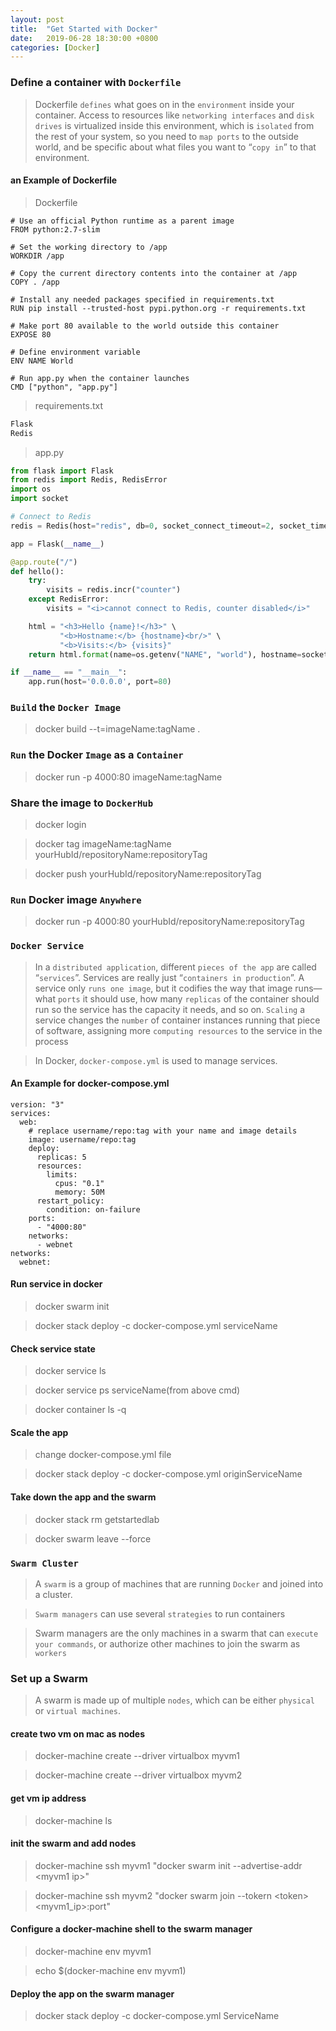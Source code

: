 ```yaml
---
layout: post
title:  "Get Started with Docker"
date:   2019-06-28 18:30:00 +0800
categories: [Docker]
---
```

### Define a container with `Dockerfile`
>Dockerfile `defines` what goes on in the `environment` inside your container. Access to resources like `networking interfaces` and `disk drives` is virtualized inside this environment, which is `isolated` from the rest of your system, so you need to `map ports` to the outside world, and be specific about what files you want to “`copy in`” to that environment. 

#### an Example of Dockerfile

> Dockerfile

```docker
# Use an official Python runtime as a parent image
FROM python:2.7-slim

# Set the working directory to /app
WORKDIR /app

# Copy the current directory contents into the container at /app
COPY . /app

# Install any needed packages specified in requirements.txt
RUN pip install --trusted-host pypi.python.org -r requirements.txt

# Make port 80 available to the world outside this container
EXPOSE 80

# Define environment variable
ENV NAME World

# Run app.py when the container launches
CMD ["python", "app.py"]
```

> requirements.txt

```txt
Flask
Redis
```

> app.py

```python
from flask import Flask
from redis import Redis, RedisError
import os
import socket

# Connect to Redis
redis = Redis(host="redis", db=0, socket_connect_timeout=2, socket_timeout=2)

app = Flask(__name__)

@app.route("/")
def hello():
    try:
        visits = redis.incr("counter")
    except RedisError:
        visits = "<i>cannot connect to Redis, counter disabled</i>"

    html = "<h3>Hello {name}!</h3>" \
           "<b>Hostname:</b> {hostname}<br/>" \
           "<b>Visits:</b> {visits}"
    return html.format(name=os.getenv("NAME", "world"), hostname=socket.gethostname(), visits=visits)

if __name__ == "__main__":
    app.run(host='0.0.0.0', port=80)
```

### `Build` the `Docker Image`
> docker build --t=imageName:tagName .

### `Run` the Docker `Image` as a `Container`
> docker run -p 4000:80 imageName:tagName

### Share the image to `DockerHub`
> docker login

> docker tag imageName:tagName yourHubId/repositoryName:repositoryTag

> docker push yourHubId/repositoryName:repositoryTag

### `Run` Docker image `Anywhere`

> docker run -p 4000:80 yourHubId/repositoryName:repositoryTag


### `Docker Service`
> In a `distributed application`, different `pieces of the app` are called “`services`”.
Services are really just “`containers in production`”. A service only `runs one image`, but it codifies the way that image runs—what `ports` it should use, how many `replicas` of the container should run so the service has the capacity it needs, and so on. `Scaling` a service changes the `number` of container instances running that piece of software, assigning more `computing resources` to the service in the process

> In Docker, `docker-compose.yml` is used to manage services.

#### An Example for docker-compose.yml

```docker
version: "3"
services:
  web:
    # replace username/repo:tag with your name and image details
    image: username/repo:tag
    deploy:
      replicas: 5
      resources:
        limits:
          cpus: "0.1"
          memory: 50M
      restart_policy:
        condition: on-failure
    ports:
      - "4000:80"
    networks:
      - webnet
networks:
  webnet:
```
#### Run service in docker

> docker swarm init

> docker stack deploy -c docker-compose.yml serviceName

#### Check service state

> docker service ls

> docker service ps serviceName(from above cmd)

> docker container ls -q

#### Scale the app

> change docker-compose.yml file

> docker stack deploy -c docker-compose.yml originServiceName

#### Take down the app and the swarm

> docker stack rm getstartedlab

> docker swarm leave --force

### `Swarm Cluster`
> A `swarm` is a group of machines that are running `Docker` and joined into a cluster. 

> `Swarm managers` can use several `strategies` to run containers

> Swarm managers are the only machines in a swarm that can `execute your commands`, or authorize other machines to join the swarm as `workers`

### Set up a Swarm
> A swarm is made up of multiple `nodes`, which can be either `physical` or `virtual machines`.

#### create two vm on mac as nodes
>docker-machine create --driver virtualbox myvm1

>docker-machine create --driver virtualbox myvm2

#### get vm ip address
> docker-machine ls

#### init the swarm and add nodes
> docker-machine ssh myvm1 "docker swarm init --advertise-addr \<myvm1 ip>"

> docker-machine ssh myvm2 "docker swarm join --tokern \<token> \<myvm1_ip>:port"

#### Configure a docker-machine shell to the swarm manager
> docker-machine env myvm1

> echo $(docker-machine env myvm1)

#### Deploy the app on the swarm manager
> docker stack deploy -c docker-compose.yml ServiceName




